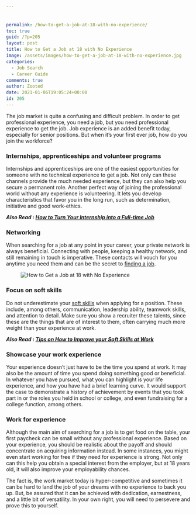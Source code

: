 ```yaml
---


permalink: /how-to-get-a-job-at-18-with-no-experience/
toc: true
guid: /?p=205
layout: post
title: How to Get a Job at 18 with No Experience
image: /assets/images/how-to-get-a-job-at-18-with-no-experience.jpg
categories:
  - Job Search
  - Career Guide
comments: true
author: Zooted
date: 2021-01-06T19:05:24+00:00
id: 205
---
```

The job market is quite a confusing and difficult problem. In order to get professional experience, you need a job, but you need professional experience to get the job. Job experience is an added benefit today, especially for senior positions. But when it&#8217;s your first ever job, how do you join the workforce?

### Internships, apprenticeships and volunteer programs

Internships and apprenticeships are one of the easiest opportunities for someone with no technical experience to get a job. Not only can these channels provide the much needed experience, but they can also help you secure a permanent role. Another perfect way of joining the professional world without any experience is volunteering. It lets you develop characteristics that favor you in the long run, such as determination, initiative and good work-ethics.

***Also Read : [How to Turn Your Internship into a Full-time Job](/how-to-turn-your-internship-into-a-full-time-job/)***

### Networking

When searching for a job at any point in your career, your private network is always beneficial. Connecting with people, keeping a healthy network, and still remaining in touch is imperative. These contacts will vouch for you anytime you need them and can be the secret to [finding a job](https://www.cheapinternetserviceprovider-jna.com/blogdetails/the-best-job-search-sites-to-help-find-your-next-dream-job).

<div class="wp-block-image">
  <figure class="aligncenter size-large"><img loading="lazy" width="1024" height="684" src="/wp-content/uploads/2021/01/searching-for-a-new-job-1068x713-1-1024x684.jpg" alt="How to Get a Job at 18 with No Experience" class="wp-image-206" srcset="/wp-content/uploads/2021/01/searching-for-a-new-job-1068x713-1-1024x684.jpg 1024w, /wp-content/uploads/2021/01/searching-for-a-new-job-1068x713-1-300x200.jpg 300w, /wp-content/uploads/2021/01/searching-for-a-new-job-1068x713-1-768x513.jpg 768w, /wp-content/uploads/2021/01/searching-for-a-new-job-1068x713-1.jpg 1068w" sizes="(max-width: 1024px) 100vw, 1024px" /></figure>
</div>

### Focus on soft skills

Do not underestimate your [soft skills](/category/soft-skills/) when applying for a position. These include, among others, communication, leadership ability, teamwork skills, and attention to detail. Make sure you show a recruiter these talents, since these are the things that are of interest to them, often carrying much more weight than your experience at work.

***Also Read : [Tips on How to Improve your Soft Skills at Work](/tips-on-how-to-improve-your-soft-skills-at-work/)***

### Showcase your work experience

Your experience doesn&#8217;t just have to be the time you spend at work. It may also be the amount of time you spend doing something good or beneficial. In whatever you have pursued, what you can highlight is your life experience, and how you have had a brief learning curve. It would support the case to demonstrate a history of achievement by events that you took part in or the roles you held in school or college, and even fundraising for a college function, among others.

### Work for experience

Although the main aim of searching for a job is to get food on the table, your first paycheck can be small without any professional experience. Based on your experience, you should be realistic about the payoff and should concentrate on acquiring information instead. In some instances, you might even start working for free if they need for experience is strong. Not only can this help you obtain a special interest from the employer, but at 18 years old, it will also improve your employability chances.

The fact is, the work market today is hyper-competitive and sometimes it can be hard to land the job of your dreams with no experience to back you up. But, be assured that it can be achieved with dedication, earnestness, and a little bit of versatility. In your own right, you will need to persevere and prove this to yourself.